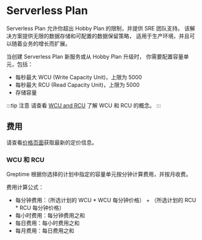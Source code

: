 # Serverless Plan

Serverless Plan 允许你超出 Hobby Plan 的限制，并提供 SRE 团队支持。
该解决方案提供无限的数据存储和可配置的数据保留策略，
适用于生产环境，并且可以随着业务的增长而扩展。

当创建 Serverless Plan 新服务或从 Hobby Plan 升级时，
你需要配置容量单元，包括：

- 每秒最大 WCU (Write Capacity Unit)，上限为 5000
- 每秒最大 RCU (Read Capacity Unit)，上限为 5000
- 存储容量

:::tip 注意
请查看 [WCU and RCU](wcu-rcu.md) 了解 WCU 和 RCU 的概念。
:::

## 费用

请查看[价格页面](https://greptime.com/pricing)获取最新的定价信息。

### WCU 和 RCU

Greptime 根据你选择的计划中指定的容量单元按分钟计算费用，并按月收费。

费用计算公式：

- 每分钟费用：（所选计划的 WCU * WCU 每分钟价格） + （所选计划的 RCU * RCU 每分钟价格）
- 每小时费用：每分钟费用之和
- 每日费用：每小时费用之和
- 每月费用：每日费用之和

<!--@include: shared-storage-capacity.md-->

<!-- ### 优化费用

以下是一些优化费用的建议：

- 选择适当的容量单元以避免为未使用的容量支付过多费用。
- 设置数据保留策略以删除不必要的数据并减少存储费用。 -->
